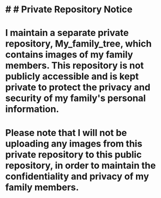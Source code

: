 # # # Private Repository Notice

# I maintain a separate private repository, **My_family_tree**, which contains images of my family members. This repository is not publicly accessible and is kept private to protect the privacy and security of my family's personal information.

# Please note that I will not be uploading any images from this private repository to this public repository, in order to maintain the confidentiality and privacy of my family members. 
